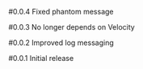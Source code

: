 #0.0.4
Fixed phantom message

#0.0.3
No longer depends on Velocity

#0.0.2
Improved log messaging

#0.0.1
Initial release